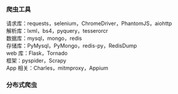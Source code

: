 
### 爬虫工具
请求库：requests，selenium，ChromeDriver，PhantomJS，aiohttp  
解析库：lxml，bs4，pyquery，tesserorcr  
数据库：mysql，mongo，redis  
存储库：PyMysql，PyMongo，redis-py，RedisDump  
web 库：Flask，Tornado  
框架：pyspider，Scrapy  
App 相关：Charles，mitmproxy，Appium  

### 分布式爬虫

